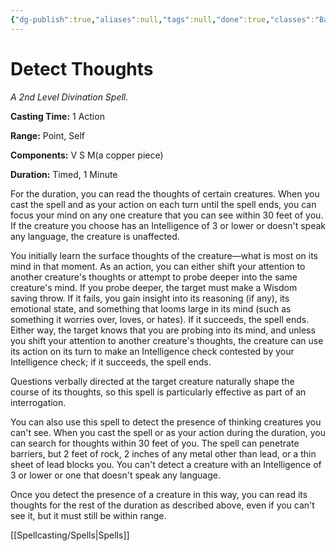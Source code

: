 ```yaml
---
{"dg-publish":true,"aliases":null,"tags":null,"done":true,"classes":"Bard, Sorcerer, Wizard,","spellLevel":2,"school":"Divination","source":"PHB","permalink":"/spells/detect-thoughts/","dgHomeLink":false,"dgPassFrontmatter":true}
---
```


# Detect Thoughts
*A 2nd Level Divination Spell.*

**Casting Time:** 1 Action

**Range:** Point, Self

**Components:** V S M(a copper piece)

**Duration:** Timed, 1 Minute

For the duration, you can read the thoughts of certain creatures. When you cast the spell and as your action on each turn until the spell ends, you can focus your mind on any one creature that you can see within 30 feet of you. If the creature you choose has an Intelligence of 3 or lower or doesn't speak any language, the creature is unaffected.



You initially learn the surface thoughts of the creature—what is most on its mind in that moment. As an action, you can either shift your attention to another creature's thoughts or attempt to probe deeper into the same creature's mind. If you probe deeper, the target must make a Wisdom saving throw. If it fails, you gain insight into its reasoning (if any), its emotional state, and something that looms large in its mind (such as something it worries over, loves, or hates). If it succeeds, the spell ends. Either way, the target knows that you are probing into its mind, and unless you shift your attention to another creature's thoughts, the creature can use its action on its turn to make an Intelligence check contested by your Intelligence check; if it succeeds, the spell ends.



Questions verbally directed at the target creature naturally shape the course of its thoughts, so this spell is particularly effective as part of an interrogation.



You can also use this spell to detect the presence of thinking creatures you can't see. When you cast the spell or as your action during the duration, you can search for thoughts within 30 feet of you. The spell can penetrate barriers, but 2 feet of rock, 2 inches of any metal other than lead, or a thin sheet of lead blocks you. You can't detect a creature with an Intelligence of 3 or lower or one that doesn't speak any language.



Once you detect the presence of a creature in this way, you can read its thoughts for the rest of the duration as described above, even if you can't see it, but it must still be within range.

[[Spellcasting/Spells|Spells]]